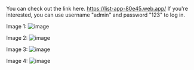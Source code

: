 You can check out the link here. https://list-app-80e45.web.app/
If you're interested, you can use username "admin" and password "123" to log in.

Image 1:
![image](https://github.com/Sundu1/list_app/assets/87574080/7812b027-1ed3-43b3-9b43-edb3ea9b2f7e)

Image 2:
![image](https://github.com/Sundu1/list_app/assets/87574080/e507dde1-b1b5-4d4f-9aa6-5c77528da574)

Image 3:
![image](https://github.com/Sundu1/list_app/assets/87574080/818f5fcf-a251-4762-87db-fb48ff6ea907)

Image 4: 
![image](https://github.com/Sundu1/list_app/assets/87574080/50c8e58f-a346-485e-9d2e-363cbeebb8c7)



